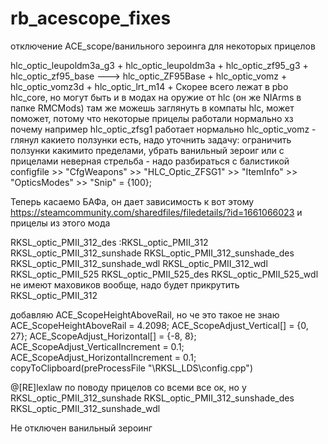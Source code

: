 # rb_acescope_fixes
отключение АСЕ_scope/ванильного зероинга для некоторых прицелов

hlc_optic_leupoldm3a_g3 +
hlc_optic_leupoldm3a +
hlc_optic_zf95_g3 +
hlc_optic_zf95_base  ---> hlc_optic_ZF95Base +
hlc_optic_vomz +
hlc_optic_vomz3d +
hlc_optic_lrt_m14 +
Скорее всего лежат в pbo hlc_core, но могут быть и в модах на оружие от hlc (он же NIArms в папке RMCMods)
там же можешь заглянуть в компаты hlc, может поможет, потому что некоторые прицелы работали нормально хз почему например hlc_optic_zfsg1 работает нормально
hlc_optic_vomz - глянул какието ползунки есть, надо уточнить задачу: ограничить ползунки какимито пределами, убрать ванильный зероиг или с прицелами неверная стрельба - надо разбираться с балистикой
configfile >> "CfgWeapons" >> "HLC_Optic_ZFSG1" >> "ItemInfo" >> "OpticsModes" >> "Snip" = {100};


Теперь касаемо БАФа, он дает зависимость к вот этому https://steamcommunity.com/sharedfiles/filedetails/?id=1661066023
и прицелы из этого мода

RKSL_optic_PMII_312_des :RKSL_optic_PMII_312
RKSL_optic_PMII_312_sunshade
RKSL_optic_PMII_312_sunshade_des
RKSL_optic_PMII_312_sunshade_wdl
RKSL_optic_PMII_312_wdl
RKSL_optic_PMII_525
RKSL_optic_PMII_525_des
RKSL_optic_PMII_525_wdl
не имеют маховиков вообще, надо будет прикрутить
RKSL_optic_PMII_312

добавляю ACE_ScopeHeightAboveRail, но че это такое не знаю
ACE_ScopeHeightAboveRail = 4.2098;
		ACE_ScopeAdjust_Vertical[] = {0, 27};
		ACE_ScopeAdjust_Horizontal[] = {-8, 8};
		ACE_ScopeAdjust_VerticalIncrement = 0.1;
		ACE_ScopeAdjust_HorizontalIncrement = 0.1;
copyToClipboard(preProcessFile "\RKSL_LDS\config.cpp")

@[RE]lexlaw по поводу прицелов со всеми все ок, но у 
RKSL_optic_PMII_312_sunshade
RKSL_optic_PMII_312_sunshade_des
RKSL_optic_PMII_312_sunshade_wdl 

Не отключен ванильный зероинг